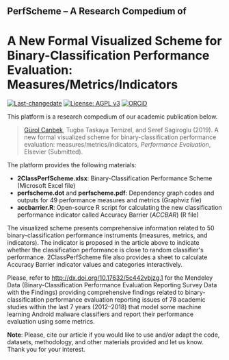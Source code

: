## PerfScheme – A Research Compedium of
# A New Formal Visualized Scheme for Binary-Classification Performance Evaluation: Measures/Metrics/Indicators

[![Last-changedate](https://img.shields.io/badge/last%20change-2019--02--11-brightgreen.svg)](https://github.com/gurol/perfscheme) [![License: AGPL v3](https://img.shields.io/badge/License-AGPL%20v3-blue.svg)](https://www.gnu.org/licenses/agpl-3.0)  [![ORCiD](https://img.shields.io/badge/ORCiD-0000--0002--9337--097X-green.svg)](https://orcid.org/0000-0002-9337-097X)

This platform is a research compedium of our academic publication below.

> [Gürol Canbek](http:gurol.canbek.com/Publications), Tugba Taskaya Temizel, and Seref Sagiroglu (2019). A new formal visualized scheme for binary-classification performance evaluation: measures/metrics/indicators, *Performance Evaluation*, Elsevier (Submitted).

The platform provides the following materials:
- **2ClassPerfScheme.xlsx**: Binary-Classification Performance Scheme (Microsoft Excel file)
- **perfscheme.dot** and **perfscheme.pdf**: Dependency graph codes and outputs for 49 performance measures and metrics (Graphviz file)
- **accbarrier.R**: Open-source R script for calculating the new classification performance indicator called Accuracy Barrier (*ACCBAR*) (R file)

The visualized scheme presents comprehensive information related to 50 binary-classification performance instruments (measures, metrics, and indicators).
The indicator is proposed in the article above to indicate whether the classification performance is close to random classifier's performance.
2ClassPerfScheme file also provides a sheet to calculate Accuracy Barrier indicator values and categories interactively.

Please, refer to http://dx.doi.org/10.17632/5c442vbjzg.1 for the Mendeley Data (Binary-Classification Performance Evaluation Reporting Survey Data with the Findings) providing comprehensive findings related to binary-classification performance evaluation reporting issues of 78 academic studies within the last 7 years (2012–2018) that model some machine learning Android malware classifiers and report their performance evaluation using some metrics.

**Note**: Please, cite our article if you would like to use and/or adapt the code, datasets, methodology, and other materials provided and let us know. Thank you for your interest.

